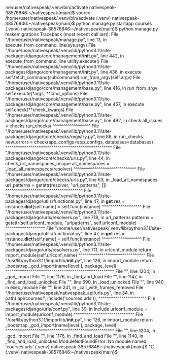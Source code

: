 me/user/nativespeak/.venv/bin/activate
nativespeak-38576846:~/nativespeak{main}$ source /home/user/nativespeak/.venv/bin/activate
(.venv) nativespeak-38576846:~/nativespeak{main}$ python manage.py startapp courses
(.venv) nativespeak-38576846:~/nativespeak{main}$ python manage.py makemigrations
Traceback (most recent call last):
  File "/home/user/nativespeak/manage.py", line 13, in <module>
    execute_from_command_line(sys.argv)
  File "/home/user/nativespeak/.venv/lib/python3.11/site-packages/django/core/management/__init__.py", line 442, in execute_from_command_line
    utility.execute()
  File "/home/user/nativespeak/.venv/lib/python3.11/site-packages/django/core/management/__init__.py", line 436, in execute
    self.fetch_command(subcommand).run_from_argv(self.argv)
  File "/home/user/nativespeak/.venv/lib/python3.11/site-packages/django/core/management/base.py", line 416, in run_from_argv
    self.execute(*args, **cmd_options)
  File "/home/user/nativespeak/.venv/lib/python3.11/site-packages/django/core/management/base.py", line 457, in execute
    self.check(**check_kwargs)
  File "/home/user/nativespeak/.venv/lib/python3.11/site-packages/django/core/management/base.py", line 492, in check
    all_issues = checks.run_checks(
                 ^^^^^^^^^^^^^^^^^^
  File "/home/user/nativespeak/.venv/lib/python3.11/site-packages/django/core/checks/registry.py", line 89, in run_checks
    new_errors = check(app_configs=app_configs, databases=databases)
                 ^^^^^^^^^^^^^^^^^^^^^^^^^^^^^^^^^^^^^^^^^^^^^^^^^^^
  File "/home/user/nativespeak/.venv/lib/python3.11/site-packages/django/core/checks/urls.py", line 44, in check_url_namespaces_unique
    all_namespaces = _load_all_namespaces(resolver)
                     ^^^^^^^^^^^^^^^^^^^^^^^^^^^^^^
  File "/home/user/nativespeak/.venv/lib/python3.11/site-packages/django/core/checks/urls.py", line 63, in _load_all_namespaces
    url_patterns = getattr(resolver, "url_patterns", [])
                   ^^^^^^^^^^^^^^^^^^^^^^^^^^^^^^^^^^^^^
  File "/home/user/nativespeak/.venv/lib/python3.11/site-packages/django/utils/functional.py", line 47, in __get__
    res = instance.__dict__[self.name] = self.func(instance)
                                         ^^^^^^^^^^^^^^^^^^^
  File "/home/user/nativespeak/.venv/lib/python3.11/site-packages/django/urls/resolvers.py", line 718, in url_patterns
    patterns = getattr(self.urlconf_module, "urlpatterns", self.urlconf_module)
                       ^^^^^^^^^^^^^^^^^^^
  File "/home/user/nativespeak/.venv/lib/python3.11/site-packages/django/utils/functional.py", line 47, in __get__
    res = instance.__dict__[self.name] = self.func(instance)
                                         ^^^^^^^^^^^^^^^^^^^
  File "/home/user/nativespeak/.venv/lib/python3.11/site-packages/django/urls/resolvers.py", line 711, in urlconf_module
    return import_module(self.urlconf_name)
           ^^^^^^^^^^^^^^^^^^^^^^^^^^^^^^^^
  File "/usr/lib/python3.11/importlib/__init__.py", line 126, in import_module
    return _bootstrap._gcd_import(name[level:], package, level)
           ^^^^^^^^^^^^^^^^^^^^^^^^^^^^^^^^^^^^^^^^^^^^^^^^^^^^
  File "<frozen importlib._bootstrap>", line 1204, in _gcd_import
  File "<frozen importlib._bootstrap>", line 1176, in _find_and_load
  File "<frozen importlib._bootstrap>", line 1147, in _find_and_load_unlocked
  File "<frozen importlib._bootstrap>", line 690, in _load_unlocked
  File "<frozen importlib._bootstrap_external>", line 940, in exec_module
  File "<frozen importlib._bootstrap>", line 241, in _call_with_frames_removed
  File "/home/user/nativespeak/nativespeak_api/urls.py", line 34, in <module>
    path('api/courses/', include('courses.urls')),
                         ^^^^^^^^^^^^^^^^^^^^^^^
  File "/home/user/nativespeak/.venv/lib/python3.11/site-packages/django/urls/conf.py", line 39, in include
    urlconf_module = import_module(urlconf_module)
                     ^^^^^^^^^^^^^^^^^^^^^^^^^^^^^
  File "/usr/lib/python3.11/importlib/__init__.py", line 126, in import_module
    return _bootstrap._gcd_import(name[level:], package, level)
           ^^^^^^^^^^^^^^^^^^^^^^^^^^^^^^^^^^^^^^^^^^^^^^^^^^^^
  File "<frozen importlib._bootstrap>", line 1204, in _gcd_import
  File "<frozen importlib._bootstrap>", line 1176, in _find_and_load
  File "<frozen importlib._bootstrap>", line 1140, in _find_and_load_unlocked
ModuleNotFoundError: No module named 'courses.urls'
(.venv) nativespeak-38576846:~/nativespeak{main}$ ^C
(.venv) nativespeak-38576846:~/nativespeak{main}$ 